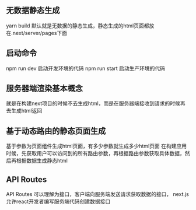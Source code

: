 ## 无数据静态生成
yarn build 默认就是无数据的静态生成，静态生成的html页面都放在.next/server/pages下面

## 启动命令
npm run dev 启动开发环境的代码
npm run start 启动生产环境的代码

## 服务器端渲染基本概念
就是在构建next项目的时候不去生成html，而是在服务器端接收到请求的时候再去生成html返回

## 基于动态路由的静态页面生成
基于参数为页面组件生成html页面，有多少参数就生成多少html页面
在构建应用时候，先获取用户可以访问到的所有路由参数，再根据路由参数获取具体数据，然后再根据数据生成静态html

## API Routes
API Routes 可以理解为接口，客户端向服务端发送请求获取数据的接口，
next.js允许react开发者编写服务端代码创建数据接口